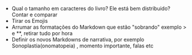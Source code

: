 - Qual o tamanho em caracteres do livro? Ele está bem distribuido? Contar e comparar
- Tirar os Emojis
- Arrumar as formatações do Markdown que estão "sobrando" exemplo > e **, retirar tudo por hora
- Definir os novos Markdowns de narrativa, por exemplo Sonoplastia(onomatopeia) , momento importante, falas etc